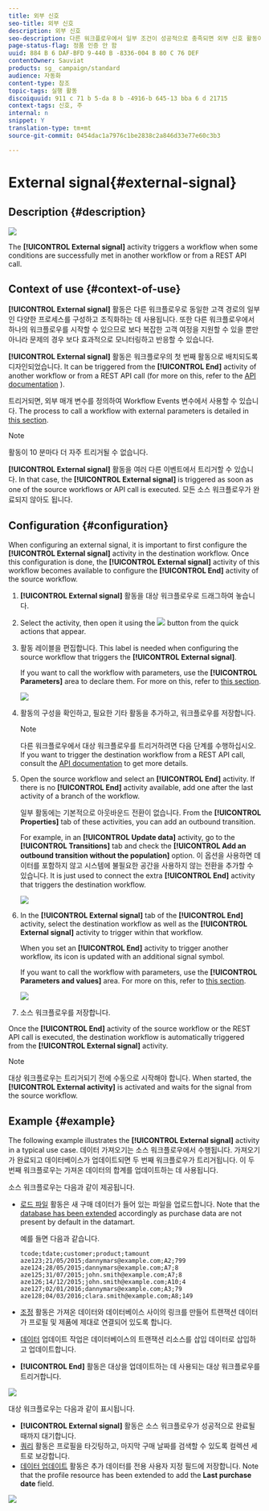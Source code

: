 ```yaml
---
title: 외부 신호
seo-title: 외부 신호
description: 외부 신호
seo-description: 다른 워크플로우에서 일부 조건이 성공적으로 충족되면 외부 신호 활동이 워크플로우를 트리거합니다.
page-status-flag: 정품 인증 안 함
uuid: 884 B 6 DAF-BFD 9-440 B -8336-004 B 80 C 76 DEF
contentOwner: Sauviat
products: sg_ campaign/standard
audience: 자동화
content-type: 참조
topic-tags: 실행 활동
discoiquuid: 911 c 71 b 5-da 8 b -4916-b 645-13 bba 6 d 21715
context-tags: 신호, 주
internal: n
snippet: Y
translation-type: tm+mt
source-git-commit: 0454dac1a7976c1be2838c2a846d33e77e60c3b3

---
```



# External signal{#external-signal}

## Description {#description}

![](assets/signal.png)

The **[!UICONTROL External signal]** activity triggers a workflow when some conditions are successfully met in another workflow or from a REST API call.

## Context of use {#context-of-use}

**[!UICONTROL External signal]** 활동은 다른 워크플로우로 동일한 고객 경로의 일부인 다양한 프로세스를 구성하고 조직화하는 데 사용됩니다. 또한 다른 워크플로우에서 하나의 워크플로우를 시작할 수 있으므로 보다 복잡한 고객 여정을 지원할 수 있을 뿐만 아니라 문제의 경우 보다 효과적으로 모니터링하고 반응할 수 있습니다.

**[!UICONTROL External signal]** 활동은 워크플로우의 첫 번째 활동으로 배치되도록 디자인되었습니다. It can be triggered from the **[!UICONTROL End]** activity of another workflow or from a REST API call (for more on this, refer to the [API documentation](https://docs.campaign.adobe.com/doc/standard/en/api/ACS_API.html#triggering-a-signal-activity) ).

트리거되면, 외부 매개 변수를 정의하여 Workflow Events 변수에서 사용할 수 있습니다. The process to call a workflow with external parameters is detailed in [this section](../../automating/using/calling-a-workflow-with-external-parameters.md).

>[!NOTE]
>
>활동이 10 분마다 더 자주 트리거될 수 없습니다.

**[!UICONTROL External signal]** 활동을 여러 다른 이벤트에서 트리거할 수 있습니다. In that case, the **[!UICONTROL External signal]** is triggered as soon as one of the source workflows or API call is executed. 모든 소스 워크플로우가 완료되지 않아도 됩니다.

## Configuration {#configuration}

When configuring an external signal, it is important to first configure the **[!UICONTROL External signal]** activity in the destination workflow. Once this configuration is done, the **[!UICONTROL External signal]** activity of this workflow becomes available to configure the **[!UICONTROL End]** activity of the source workflow.

1. **[!UICONTROL External signal]** 활동을 대상 워크플로우로 드래그하여 놓습니다.
1. Select the activity, then open it using the ![](assets/edit_darkgrey-24px.png) button from the quick actions that appear.
1. 활동 레이블을 편집합니다. This label is needed when configuring the source workflow that triggers the **[!UICONTROL External signal]**.

   If you want to call the workflow with parameters, use the **[!UICONTROL Parameters]** area to declare them. For more on this, refer to [this section](../../automating/using/calling-a-workflow-with-external-parameters.md#declaring-the-parameters-in-the-external-signal-activity).

   ![](assets/external_signal_configuration.png)

1. 활동의 구성을 확인하고, 필요한 기타 활동을 추가하고, 워크플로우를 저장합니다.

   >[!NOTE]
   >
   >다른 워크플로우에서 대상 워크플로우를 트리거하려면 다음 단계를 수행하십시오. If you want to trigger the destination workflow from a REST API call, consult the [API documentation](https://docs.campaign.adobe.com/doc/standard/en/api/ACS_API.html#triggering-a-signal-activity) to get more details.

1. Open the source workflow and select an **[!UICONTROL End]** activity. If there is no **[!UICONTROL End]** activity available, add one after the last activity of a branch of the workflow.

   일부 활동에는 기본적으로 아웃바운드 전환이 없습니다. From the **[!UICONTROL Properties]** tab of these activities, you can add an outbound transition.

   For example, in an **[!UICONTROL Update data]** activity, go to the **[!UICONTROL Transitions]** tab and check the **[!UICONTROL Add an outbound transition without the population]** option. 이 옵션을 사용하면 데이터를 포함하지 않고 시스템에 불필요한 공간을 사용하지 않는 전환을 추가할 수 있습니다. It is just used to connect the extra **[!UICONTROL End]** activity that triggers the destination workflow.

   ![](assets/external_signal_empty_transition.png)

1. In the **[!UICONTROL External signal]** tab of the **[!UICONTROL End]** activity, select the destination workflow as well as the **[!UICONTROL External signal]** activity to trigger within that workflow.

   When you set an **[!UICONTROL End]** activity to trigger another workflow, its icon is updated with an additional signal symbol.

   If you want to call the workflow with parameters, use the **[!UICONTROL Parameters and values]** area. For more on this, refer to [this section](../../automating/using/calling-a-workflow-with-external-parameters.md#defining-the-parameters-when-calling-the-workflow).

   ![](assets/external_signal_end.png)

1. 소스 워크플로우를 저장합니다.

Once the **[!UICONTROL End]** activity of the source workflow or the REST API call is executed, the destination workflow is automatically triggered from the **[!UICONTROL External signal]** activity.

>[!NOTE]
>
>대상 워크플로우는 트리거되기 전에 수동으로 시작해야 합니다. When started, the **[!UICONTROL External activity]** is activated and waits for the signal from the source workflow.

## Example {#example}

The following example illustrates the **[!UICONTROL External signal]** activity in a typical use case. 데이터 가져오기는 소스 워크플로우에서 수행됩니다. 가져오기가 완료되고 데이터베이스가 업데이트되면 두 번째 워크플로우가 트리거됩니다. 이 두 번째 워크플로우는 가져온 데이터의 합계를 업데이트하는 데 사용됩니다.

소스 워크플로우는 다음과 같이 제공됩니다.

* [로드 파일](../../automating/using/load-file.md) 활동은 새 구매 데이터가 들어 있는 파일을 업로드합니다. Note that the [database has been extended](../../developing/using/data-model-concepts.md) accordingly as purchase data are not present by default in the datamart.

   예를 들면 다음과 같습니다.

   ```
   tcode;tdate;customer;product;tamount
   aze123;21/05/2015;dannymars@example.com;A2;799
   aze124;28/05/2015;dannymars@example.com;A7;8
   aze125;31/07/2015;john.smith@example.com;A7;8
   aze126;14/12/2015;john.smith@example.com;A10;4
   aze127;02/01/2016;dannymars@example.com;A3;79
   aze128;04/03/2016;clara.smith@example.com;A8;149
   ```

* [조정](../../automating/using/reconciliation.md) 활동은 가져온 데이터와 데이터베이스 사이의 링크를 만들어 트랜잭션 데이터가 프로필 및 제품에 제대로 연결되어 있도록 합니다.
* [데이터](../../automating/using/update-data.md) 업데이트 작업은 데이터베이스의 트랜잭션 리소스를 삽입 데이터로 삽입하고 업데이트합니다.
* **[!UICONTROL End]** 활동은 대상을 업데이트하는 데 사용되는 대상 워크플로우를 트리거합니다.

![](assets/signal_example_source1.png)

대상 워크플로우는 다음과 같이 표시됩니다.

* **[!UICONTROL External signal]** 활동은 소스 워크플로우가 성공적으로 완료될 때까지 대기합니다.
* [쿼리](../../automating/using/query.md#enriching-data) 활동은 프로필을 타깃팅하고, 마지막 구매 날짜를 검색할 수 있도록 컬렉션 세트로 보강합니다.
* [데이터 업데이트](../../automating/using/update-data.md) 활동은 추가 데이터를 전용 사용자 지정 필드에 저장합니다. Note that the profile resource has been extended to add the **Last purchase date** field.

![](assets/signal_example_source2.png)

